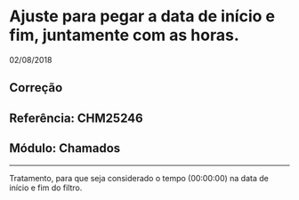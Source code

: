 # Ajuste para pegar a data de início e fim, juntamente com as horas.
02/08/2018
## Correção
## Referência: CHM25246
## Módulo: Chamados
***

Tratamento, para que seja considerado o tempo (00:00:00) na data de início e fim do filtro.
